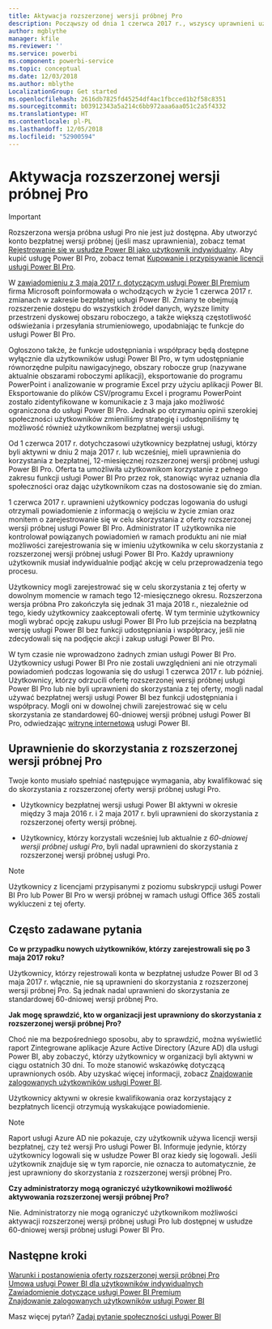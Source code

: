 ```yaml
---
title: Aktywacja rozszerzonej wersji próbnej Pro
description: Począwszy od dnia 1 czerwca 2017 r., wszyscy uprawnieni użytkownicy będą mogli włączyć rozszerzoną wersję próbną Pro usługi Power BI.
author: mgblythe
manager: kfile
ms.reviewer: ''
ms.service: powerbi
ms.component: powerbi-service
ms.topic: conceptual
ms.date: 12/03/2018
ms.author: mblythe
LocalizationGroup: Get started
ms.openlocfilehash: 2616db7825fd45254df4ac1fbcced1b2f58c8351
ms.sourcegitcommit: b03912343a5a214c6bb972aaa6aa051c2a5f4332
ms.translationtype: HT
ms.contentlocale: pl-PL
ms.lasthandoff: 12/05/2018
ms.locfileid: "52900594"
---
```

# <a name="extended-pro-trial-activation"></a>Aktywacja rozszerzonej wersji próbnej Pro

> [!IMPORTANT]
> Rozszerzona wersja próbna usługi Pro nie jest już dostępna. Aby utworzyć konto bezpłatnej wersji próbnej (jeśli masz uprawnienia), zobacz temat [Rejestrowanie się w usłudze Power BI jako użytkownik indywidualny](service-self-service-signup-for-power-bi.md). Aby kupić usługę Power BI Pro, zobacz temat [Kupowanie i przypisywanie licencji usługi Power BI Pro](service-admin-purchasing-power-bi-pro.md).

W [zawiadomieniu z 3 maja 2017 r. dotyczącym usługi Power BI Premium](https://powerbi.microsoft.com/blog/microsoft-accelerates-modern-bi-adoption-with-power-bi-premium/) firma Microsoft poinformowała o wchodzących w życie 1 czerwca 2017 r. zmianach w zakresie bezpłatnej usługi Power BI. Zmiany te obejmują rozszerzenie dostępu do wszystkich źródeł danych, wyższe limity przestrzeni dyskowej obszaru roboczego, a także większą częstotliwość odświeżania i przesyłania strumieniowego, upodabniając te funkcje do usługi Power BI Pro.

Ogłoszono także, że funkcje udostępniania i współpracy będą dostępne wyłącznie dla użytkowników usługi Power BI Pro, w tym udostępnianie równorzędne pulpitu nawigacyjnego, obszary robocze grup (nazywane aktualnie obszarami roboczymi aplikacji), eksportowanie do programu PowerPoint i analizowanie w programie Excel przy użyciu aplikacji Power BI. Eksportowanie do plików CSV/programu Excel i programu PowerPoint zostało zidentyfikowane w komunikacie z 3 maja jako możliwość ograniczona do usługi Power BI Pro. Jednak po otrzymaniu opinii szerokiej społeczności użytkowników zmieniliśmy strategię i udostępniliśmy tę możliwość również użytkownikom bezpłatnej wersji usługi.

Od 1 czerwca 2017 r. dotychczasowi użytkownicy bezpłatnej usługi, którzy byli aktywni w dniu 2 maja 2017 r. lub wcześniej, mieli uprawnienia do korzystania z bezpłatnej, 12-miesięcznej rozszerzonej wersji próbnej usługi Power BI Pro. Oferta ta umożliwiła użytkownikom korzystanie z pełnego zakresu funkcji usługi Power BI Pro przez rok, stanowiąc wyraz uznania dla społeczności oraz dając użytkownikom czas na dostosowanie się do zmian.

1 czerwca 2017 r. uprawnieni użytkownicy podczas logowania do usługi otrzymali powiadomienie z informacją o wejściu w życie zmian oraz monitem o zarejestrowanie się w celu skorzystania z oferty rozszerzonej wersji próbnej usługi Power BI Pro. Administrator IT użytkownika nie kontrolował powiązanych powiadomień w ramach produktu ani nie miał możliwości zarejestrowania się w imieniu użytkownika w celu skorzystania z rozszerzonej wersji próbnej usługi Power BI Pro. Każdy uprawniony użytkownik musiał indywidualnie podjąć akcję w celu przeprowadzenia tego procesu.

Użytkownicy mogli zarejestrować się w celu skorzystania z tej oferty w dowolnym momencie w ramach tego 12-miesięcznego okresu. Rozszerzona wersja próbna Pro zakończyła się jednak 31 maja 2018 r., niezależnie od tego, kiedy użytkownicy zaakceptowali ofertę. W tym terminie użytkownicy mogli wybrać opcję zakupu usługi Power BI Pro lub przejścia na bezpłatną wersję usługi Power BI bez funkcji udostępniania i współpracy, jeśli nie zdecydowali się na podjęcie akcji i zakup usługi Power BI Pro.

W tym czasie nie wprowadzono żadnych zmian usługi Power BI Pro. Użytkownicy usługi Power BI Pro nie zostali uwzględnieni ani nie otrzymali powiadomień podczas logowania się do usługi 1 czerwca 2017 r. lub później. Użytkownicy, którzy odrzucili ofertę rozszerzonej wersji próbnej usługi Power BI Pro lub nie byli uprawnieni do skorzystania z tej oferty, mogli nadal używać bezpłatnej wersji usługi Power BI bez funkcji udostępniania i współpracy. Mogli oni w dowolnej chwili zarejestrować się w celu skorzystania ze standardowej 60-dniowej wersji próbnej usługi Power BI Pro, odwiedzając [witrynę internetową](https://powerbi.microsoft.com/get-started/) usługi Power BI.

## <a name="eligibility-for-extended-pro-trial"></a>Uprawnienie do skorzystania z rozszerzonej wersji próbnej Pro

Twoje konto musiało spełniać następujące wymagania, aby kwalifikować się do skorzystania z rozszerzonej oferty wersji próbnej usługi Pro.

* Użytkownicy bezpłatnej wersji usługi Power BI aktywni w okresie między 3 maja 2016 r. i 2 maja 2017 r. byli uprawnieni do skorzystania z rozszerzonej oferty wersji próbnej.

* Użytkownicy, którzy korzystali wcześniej lub aktualnie z *60-dniowej wersji próbnej usługi Pro*, byli nadal uprawnieni do skorzystania z rozszerzonej wersji próbnej usługi Pro.

> [!NOTE]
> Użytkownicy z licencjami przypisanymi z poziomu subskrypcji usługi Power BI Pro lub Power BI Pro w wersji próbnej w ramach usługi Office 365 zostali wykluczeni z tej oferty.

## <a name="frequently-asked-questions"></a>Często zadawane pytania

**Co w przypadku nowych użytkowników, którzy zarejestrowali się po 3 maja 2017 roku?**

Użytkownicy, którzy rejestrowali konta w bezpłatnej usłudze Power BI od 3 maja 2017 r. włącznie, nie są uprawnieni do skorzystania z rozszerzonej wersji próbnej Pro. Są jednak nadal uprawnieni do skorzystania ze standardowej 60-dniowej wersji próbnej Pro.

**Jak mogę sprawdzić, kto w organizacji jest uprawniony do skorzystania z rozszerzonej wersji próbnej Pro?**

Choć nie ma bezpośredniego sposobu, aby to sprawdzić, można wyświetlić raport Zintegrowane aplikacje Azure Active Directory (Azure AD) dla usługi Power BI, aby zobaczyć, którzy użytkownicy w organizacji byli aktywni w ciągu ostatnich 30 dni. To może stanowić wskazówkę dotyczącą uprawnionych osób. Aby uzyskać więcej informacji, zobacz [Znajdowanie zalogowanych użytkowników usługi Power BI](service-admin-access-usage.md).

Użytkownicy aktywni w okresie kwalifikowania oraz korzystający z bezpłatnych licencji otrzymują wyskakujące powiadomienie.

> [!NOTE]
> Raport usługi Azure AD nie pokazuje, czy użytkownik używa licencji wersji bezpłatnej, czy też wersji Pro usługi Power BI. Informuje jedynie, którzy użytkownicy logowali się w usłudze Power BI oraz kiedy się logowali. Jeśli użytkownik znajduje się w tym raporcie, nie oznacza to automatycznie, że jest uprawniony do skorzystania z rozszerzonej wersji próbnej Pro.

**Czy administratorzy mogą ograniczyć użytkownikowi możliwość aktywowania rozszerzonej wersji próbnej Pro?**

Nie. Administratorzy nie mogą ograniczyć użytkownikom możliwości aktywacji rozszerzonej wersji próbnej usługi Pro lub dostępnej w usłudze 60-dniowej wersji próbnej usługi Power BI Pro.

## <a name="next-steps"></a>Następne kroki

[Warunki i postanowienia oferty rozszerzonej wersji próbnej Pro](https://aka.ms/power-bi-trial)  
[Umowa usługi Power BI dla użytkowników indywidualnych](https://powerbi.microsoft.com/terms-of-service/)  
[Zawiadomienie dotyczące usługi Power BI Premium](https://aka.ms/pbipremium-announcement)  
[Znajdowanie zalogowanych użytkowników usługi Power BI](service-admin-access-usage.md)

Masz więcej pytań? [Zadaj pytanie społeczności usługi Power BI](https://community.powerbi.com/)